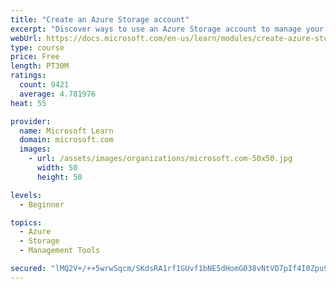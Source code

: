 ```yaml
---
title: "Create an Azure Storage account"
excerpt: "Discover ways to use an Azure Storage account to manage your data for billing, access, and storage location of your blobs, files, queues, and tables."
webUrl: https://docs.microsoft.com/en-us/learn/modules/create-azure-storage-account/
type: course
price: Free
length: PT30M
ratings:
  count: 9421
  average: 4.781976
heat: 55

provider:
  name: Microsoft Learn
  domain: microsoft.com
  images:
    - url: /assets/images/organizations/microsoft.com-50x50.jpg
      width: 50
      height: 50

levels:
  - Beginner

topics:
  - Azure
  - Storage
  - Management Tools

secured: "lMQ2V+/++5wrwSqcm/SKdsRA1rf1GUvf1bNE5dHomG038vNtVD7pIf4I0Zpu90/moEkA4AefYyvlPi65XmP7KU04nA1ibLk03Sk2VizNixpfIpw89QCrqgcw9984t/sHriVM0s5muRuoRv95RUGgxd45SNG9lR0LWEPE2Z5HyDGnXPovBGbPrSzTs4auuS+v9WKUMum5qfXyPwXQWQJNjyzFAR5a7GOJwO+DYAT/mre2uRfIWy8ZDE2knFEiN1apGUDiN5zKBWNJI/oQhaRrkuEpPELR12GMsuczAX8sQPgxyfoVDDaOeOXbGxri9Sx2O6KHTBDlFMcdvgJInklvAW/n5tslbJ/2OgDFfEIYHx5CDDsBkwyKBAI5tnwu0EvUkT632XWJZO5QSVA71pVqChjbmkFAnTK2bPfOZA+gANU=;/TOLYUYgs/5IVBKGx++T6Q=="
---
```


